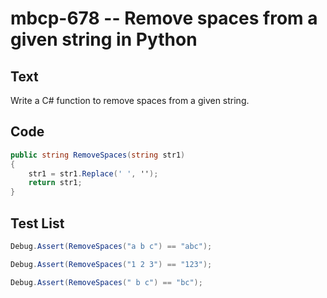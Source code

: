 # mbcp-678 -- Remove spaces from a given string in Python

## Text

Write a C# function to remove spaces from a given string.

## Code

```csharp
public string RemoveSpaces(string str1) 
{
    str1 = str1.Replace(' ', '');
    return str1;
}
```

## Test List

```csharp
Debug.Assert(RemoveSpaces("a b c") == "abc");
```

```csharp
Debug.Assert(RemoveSpaces("1 2 3") == "123");
```

```csharp
Debug.Assert(RemoveSpaces(" b c") == "bc");
```
